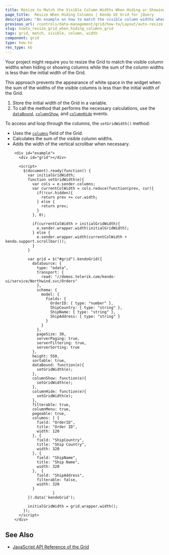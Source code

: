 ```yaml
---
title: Resize to Match the Visible Column Widths When Hiding or Showing Grid Columns
page_title:  Resize When Hiding Columns | Kendo UI Grid for jQuery
description: "An example on how to match the visible column widths when hiding or showing columns in the Kendo UI Grid for jQuery."
previous_url: /controls/data-management/grid/how-to/Layout/auto-resize-grid-when-hiding-and-showing-columns
slug: howto_resize_grid_when_hiding_columns_grid
tags: grid, match, visible, column, width
component: grid
type: how-to
res_type: kb
---
```


Your project might require you to resize the Grid to match the visible column widths when hiding or showing columns while the sum of the column widths is less than the initial width of the Grid.

This approach prevents the appearance of white space in the widget when the sum of the widths of the visible columns is less than the initial width of the Grid.

1. Store the initial width of the Grid in a variable.
1. To call the method that performs the necessary calculations, use the [`dataBound`](http://docs.telerik.com/kendo-ui/api/javascript/ui/grid/events/databound), [`columnShow`](http://docs.telerik.com/kendo-ui/api/javascript/ui/grid/events/columnshow), and [`columnHide`](http://docs.telerik.com/kendo-ui/api/javascript/ui/grid/events/columnhide) events.

To access and loop through the columns, the `setGridWidth()` method:
* Uses the [`columns`](http://docs.telerik.com/kendo-ui/api/javascript/ui/grid#fields-columns) field of the Grid.
* Calculates the sum of the visible column widths.
* Adds the width of the vertical scrollbar when necessary.

```dojo
	<div id="example">
      <div id="grid"></div>

      <script>
        $(document).ready(function() {
          var initialGridWidth;
          function setGridWidth(e){
            var cols = e.sender.columns;
            var currentColWidth = cols.reduce(function(prev, cur){
              if(!cur.hidden){
                return prev += cur.width;
              } else {
                return prev;
              }
            }, 0);

            if(currentColWidth > initialGridWidth){
              e.sender.wrapper.width(initialGridWidth);
            } else {
              e.sender.wrapper.width(currentColWidth + kendo.support.scrollbar());
            }
          }

          var grid = $("#grid").kendoGrid({
            dataSource: {
              type: "odata",
              transport: {
                read: "//demos.telerik.com/kendo-ui/service/Northwind.svc/Orders"
              },
              schema: {
                model: {
                  fields: {
                    OrderID: { type: "number" },
                    ShipCountry: { type: "string" },
                    ShipName: { type: "string" },
                    ShipAddress: { type: "string" }
                  }
                }
              },
              pageSize: 30,
              serverPaging: true,
              serverFiltering: true,
              serverSorting: true
            },
            height: 550,
            sortable: true,
            dataBound: function(e){
              setGridWidth(e);
            },
            columnShow: function(e){
              setGridWidth(e);
            },
            columnHide: function(e){
              setGridWidth(e);
            },
            filterable: true,
            columnMenu: true,
            pageable: true,
            columns: [ {
              field: "OrderID",
              title: "Order ID",
              width: 120
            }, {
              field: "ShipCountry",
              title: "Ship Country",
              width: 320
            }, {
              field: "ShipName",
              title: "Ship Name",
              width: 320
            },  {
              field: "ShipAddress",
              filterable: false,
              width: 320
            }
                     ]
          }).data('kendoGrid');

          initialGridWidth = grid.wrapper.width();
        });
      </script>
    </div>
```

## See Also

* [JavaScript API Reference of the Grid](/api/javascript/ui/grid)
